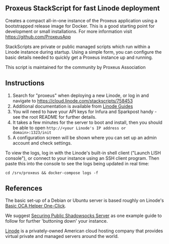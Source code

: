 Proxeus StackScript for fast Linode deployment
---

Creates a compact all-in-one instance of the Proxeus application using a bootstrapped release image for Docker. This is a good starting point for development or small installations. For more information visit https://github.com/ProxeusApp

StackScripts are private or public managed scripts which run within a Linode instance during startup. Using a simple form, you can configure the basic details needed to quickly get a Proxeus instance up and running.

This script is maintained for the community by Proxeus Association

## Instructions

1. Search for "proxeus" when deploying a new Linode, or log in and navigate to https://cloud.linode.com/stackscripts/758453
1. Additional documentation is available from [Linode Guides](https://www.linode.com/docs/guides/platform/stackscripts/)
1. You will need to have your API keys for Infura and Sparkpost handy - see the root README for further details.
1. It takes a few minutes for the server to boot and install, then you should be able to open `http://<your Linode's IP address or domain>:1323/init`
1. A configuration screen will be shown where you can set up an admin account and check settings.

To view the logs, log in with the Linode's built-in shell client ("Launch LISH console"), or connect to your instance using an SSH client program. Then paste this into the console to see the logs being updated in real time:

`cd /srv/proxeus && docker-compose logs -f`

## References

The basic set-up of a Debian or Ubuntu server is based roughly on Linode's [Basic OCA Helper One-Click](https://cloud.linode.com/stackscripts/401712).

We suggest [Securing Public Shadowsocks Server](https://github.com/shadowsocks/shadowsocks/wiki/Securing-Public-Shadowsocks-Server) as one example guide to follow for further 'buttoning down' your instance.

[Linode](https://linode.com) is a privately-owned American cloud hosting company that provides virtual private and managed servers around the world.
